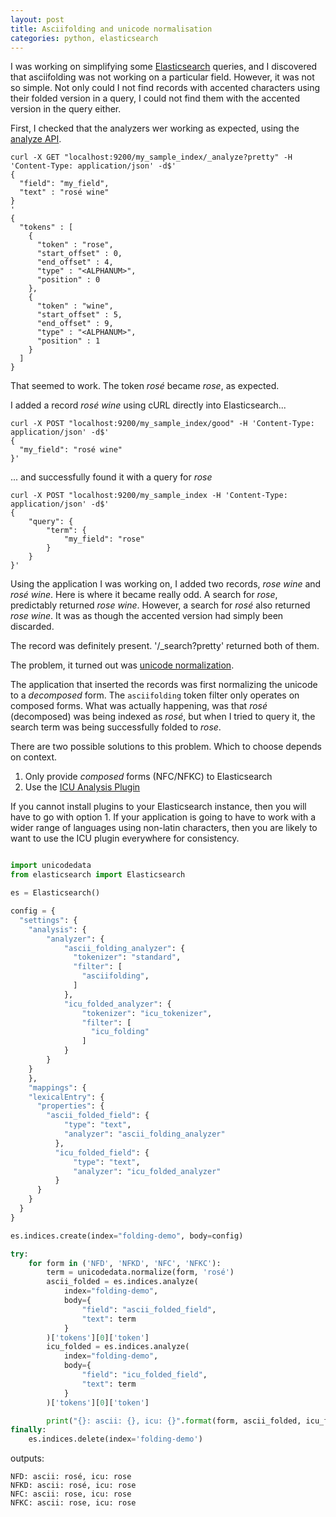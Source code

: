 ```yaml
---
layout: post
title: Asciifolding and unicode normalisation
categories: python, elasticsearch
---
```


I was working on simplifying some [Elasticsearch](https://www.elastic.co/guide/en/elasticsearch)
queries, and I discovered that asciifolding was not working on a particular field.
However, it was not so simple. Not only could I not find records with accented characters using their folded version
in a query, I could not find them with the accented version in the query either.

First, I checked that the analyzers wer working as expected, using the 
[analyze API](https://www.elastic.co/guide/en/elasticsearch/reference/current/_testing_analyzers.html).

```
curl -X GET "localhost:9200/my_sample_index/_analyze?pretty" -H 'Content-Type: application/json' -d$'
{
  "field": "my_field",
  "text" : "rosé wine"
}
'
{
  "tokens" : [
    {
      "token" : "rose",
      "start_offset" : 0,
      "end_offset" : 4,
      "type" : "<ALPHANUM>",
      "position" : 0
    },
    {
      "token" : "wine",
      "start_offset" : 5,
      "end_offset" : 9,
      "type" : "<ALPHANUM>",
      "position" : 1
    }
  ]
}
```

That seemed to work.  The token _rosé_ became _rose_, as expected.

I added a record _rosé wine_ using cURL directly into Elasticsearch...
```
curl -X POST "localhost:9200/my_sample_index/good" -H 'Content-Type: application/json' -d$'
{
  "my_field": "rosé wine"
}'
```
... and successfully found it with a query for _rose_
```
curl -X POST "localhost:9200/my_sample_index -H 'Content-Type: application/json' -d$'
{
	"query": {
		"term": {
			"my_field": "rose"
		}
	}
}'
```
                  
Using the application I was working on, I added two records, _rose wine_ and _rosé wine_.
Here is where it became really odd.
A search for _rose_, predictably returned _rose wine_.  However, a search for _rosé_
also returned _rose wine_.  It was as though the accented version had simply been discarded.

The record was definitely present. '/_search?pretty' returned both of them.

The problem, it turned out was [unicode normalization](https://unicode.org/reports/tr15/).

The application that inserted the records was first normalizing the unicode to a _decomposed_
form.  The `asciifolding` token filter only operates on composed forms.  What was actually
happening, was that _rosé_ (decomposed) was being indexed as _rosé_, but when I tried to query
it, the search term was being successfully folded to _rose_.

There are two possible solutions to this problem. Which to choose depends on context.

1. Only provide _composed_ forms (NFC/NFKC) to Elasticsearch
2. Use the [ICU Analysis Plugin](https://www.elastic.co/guide/en/elasticsearch/plugins/current/analysis-icu.html)

If you cannot install plugins to your Elasticsearch instance, then you will have to go with
option 1.  If your application is going to have to work with a wider range of languages
using non-latin characters, then you are likely to want to use the ICU plugin everywhere
for consistency.

```python

import unicodedata
from elasticsearch import Elasticsearch

es = Elasticsearch()

config = {
  "settings": {
    "analysis": {
        "analyzer": {
            "ascii_folding_analyzer": {
              "tokenizer": "standard",
              "filter": [
                "asciifolding",
              ]
            },
            "icu_folded_analyzer": {
                "tokenizer": "icu_tokenizer",
                "filter": [
                  "icu_folding"
                ]
            }
        }
    }
    },
    "mappings": {
    "lexicalEntry": {
      "properties": {
        "ascii_folded_field": {
            "type": "text",
            "analyzer": "ascii_folding_analyzer"
          },
          "icu_folded_field": {
              "type": "text",
              "analyzer": "icu_folded_analyzer"
          }
      }
    }
  }
}

es.indices.create(index="folding-demo", body=config)

try:
    for form in ('NFD', 'NFKD', 'NFC', 'NFKC'):
        term = unicodedata.normalize(form, 'rosé')
        ascii_folded = es.indices.analyze(
            index="folding-demo",
            body={
                "field": "ascii_folded_field",
                "text": term
            }
        )['tokens'][0]['token']
        icu_folded = es.indices.analyze(
            index="folding-demo",
            body={
                "field": "icu_folded_field",
                "text": term
            }
        )['tokens'][0]['token']

        print("{}: ascii: {}, icu: {}".format(form, ascii_folded, icu_folded))
finally:
    es.indices.delete(index='folding-demo')
```

outputs:

```
NFD: ascii: rosé, icu: rose
NFKD: ascii: rosé, icu: rose
NFC: ascii: rose, icu: rose
NFKC: ascii: rose, icu: rose
```
